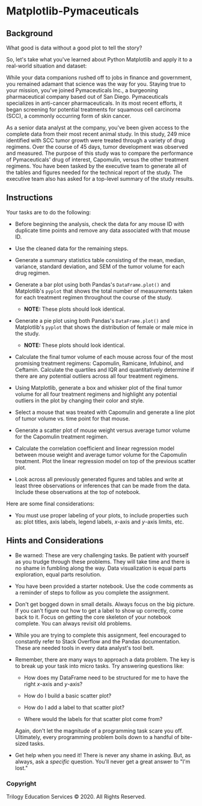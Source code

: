 # Matplotlib-Pymaceuticals

## Background

What good is data without a good plot to tell the story?

So, let's take what you've learned about Python Matplotlib and apply it to a real-world situation and dataset:


While your data companions rushed off to jobs in finance and government, you remained adamant that science was the way for you. Staying true to your mission, you've joined Pymaceuticals Inc., a burgeoning pharmaceutical company based out of San Diego. Pymaceuticals specializes in anti-cancer pharmaceuticals. In its most recent efforts, it began screening for potential treatments for squamous cell carcinoma (SCC), a commonly occurring form of skin cancer.

As a senior data analyst at the company, you've been given access to the complete data from their most recent animal study. In this study, 249 mice identified with SCC tumor growth were treated through a variety of drug regimens. Over the course of 45 days, tumor development was observed and measured. The purpose of this study was to compare the performance of Pymaceuticals' drug of interest, Capomulin, versus the other treatment regimens. You have been tasked by the executive team to generate all of the tables and figures needed for the technical report of the study. The executive team also has asked for a top-level summary of the study results.

## Instructions

Your tasks are to do the following:

* Before beginning the analysis, check the data for any mouse ID with duplicate time points and remove any data associated with that mouse ID.

* Use the cleaned data for the remaining steps.

* Generate a summary statistics table consisting of the mean, median, variance, standard deviation, and SEM of the tumor volume for each drug regimen.

* Generate a bar plot using both Pandas's `DataFrame.plot()` and Matplotlib's `pyplot` that shows the total number of measurements taken for each treatment regimen throughout the course of the study.

  * **NOTE:** These plots should look identical.

* Generate a pie plot using both Pandas's `DataFrame.plot()` and Matplotlib's `pyplot` that shows the distribution of female or male mice in the study.

  * **NOTE:** These plots should look identical.

* Calculate the final tumor volume of each mouse across four of the most promising treatment regimens: Capomulin, Ramicane, Infubinol, and Ceftamin. Calculate the quartiles and IQR and quantitatively determine if there are any potential outliers across all four treatment regimens.

* Using Matplotlib, generate a box and whisker plot of the final tumor volume for all four treatment regimens and highlight any potential outliers in the plot by changing their color and style.

* Select a mouse that was treated with Capomulin and generate a line plot of tumor volume vs. time point for that mouse.

* Generate a scatter plot of mouse weight versus average tumor volume for the Capomulin treatment regimen.

* Calculate the correlation coefficient and linear regression model between mouse weight and average tumor volume for the Capomulin treatment. Plot the linear regression model on top of the previous scatter plot.

* Look across all previously generated figures and tables and write at least three observations or inferences that can be made from the data. Include these observations at the top of notebook.

Here are some final considerations:

* You must use proper labeling of your plots, to include properties such as: plot titles, axis labels, legend labels, _x_-axis and _y_-axis limits, etc.

## Hints and Considerations

* Be warned: These are very challenging tasks. Be patient with yourself as you trudge through these problems. They will take time and there is no shame in fumbling along the way. Data visualization is equal parts exploration, equal parts resolution.

* You have been provided a starter notebook. Use the code comments as a reminder of steps to follow as you complete the assignment.

* Don't get bogged down in small details. Always focus on the big picture. If you can't figure out how to get a label to show up correctly, come back to it. Focus on getting the core skeleton of your notebook complete. You can always revisit old problems.

* While you are trying to complete this assignment, feel encouraged to constantly refer to Stack Overflow and the Pandas documentation. These are needed tools in every data analyst's tool belt.

* Remember, there are many ways to approach a data problem. The key is to break up your task into micro tasks. Try answering questions like:

  * How does my DataFrame need to be structured for me to have the right _x_-axis and _y_-axis?

  * How do I build a basic scatter plot?

  * How do I add a label to that scatter plot?

  * Where would the labels for that scatter plot come from?

  Again, don't let the magnitude of a programming task scare you off. Ultimately, every programming problem boils down to a handful of bite-sized tasks.

* Get help when you need it! There is never any shame in asking. But, as always, ask a _specific_ question. You'll never get a great answer to "I'm lost."

### Copyright

Trilogy Education Services © 2020. All Rights Reserved.
